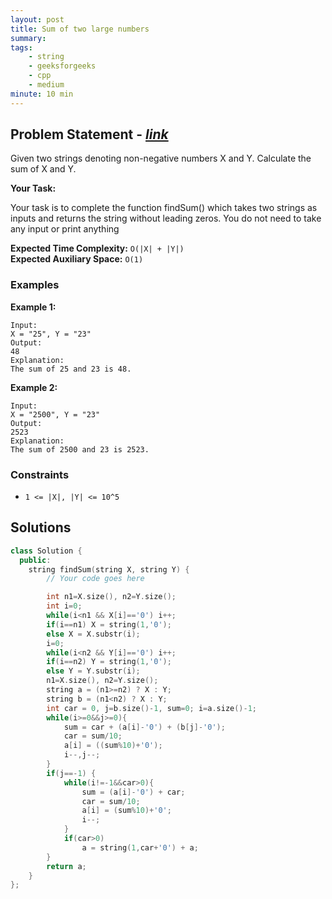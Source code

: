 ```yaml
---
layout: post
title: Sum of two large numbers                   
summary:
tags:
    - string
    - geeksforgeeks
    - cpp
    - medium
minute: 10 min
---
```


## Problem Statement - [*link*](https://practice.geeksforgeeks.org/problems/sum-of-numbers-or-number1219/1)  

Given two strings denoting non-negative numbers X and Y. Calculate the sum of X and Y. 

**Your Task:** 

Your task is to complete the function findSum() which takes two strings as inputs and returns the string without leading zeros. You do not need to take any input or print anything


**Expected Time Complexity:** `O(|X| + |Y|)`               
**Expected Auxiliary Space:** `O(1)`


### Examples

**Example 1:**   
```
Input:
X = "25", Y = "23"
Output:
48
Explanation:
The sum of 25 and 23 is 48.
```

**Example 2:**   
```
Input:
X = "2500", Y = "23"
Output:
2523
Explanation:
The sum of 2500 and 23 is 2523.
```

### Constraints

+ `1 <= |X|, |Y| <= 10^5`

## Solutions

```cpp
class Solution {
  public:
    string findSum(string X, string Y) {
        // Your code goes here

        int n1=X.size(), n2=Y.size();
        int i=0;
        while(i<n1 && X[i]=='0') i++;
        if(i==n1) X = string(1,'0');
        else X = X.substr(i);
        i=0;
        while(i<n2 && Y[i]=='0') i++;
        if(i==n2) Y = string(1,'0');
        else Y = Y.substr(i);
        n1=X.size(), n2=Y.size();
        string a = (n1>=n2) ? X : Y;
        string b = (n1<n2) ? X : Y;
        int car = 0, j=b.size()-1, sum=0; i=a.size()-1;
        while(i>=0&&j>=0){
            sum = car + (a[i]-'0') + (b[j]-'0');
            car = sum/10;
            a[i] = ((sum%10)+'0');
            i--,j--;
        }
        if(j==-1) {
            while(i!=-1&&car>0){
                sum = (a[i]-'0') + car;
                car = sum/10;
                a[i] = (sum%10)+'0';
                i--;
            }
            if(car>0)
                a = string(1,car+'0') + a;
        }
        return a;
    }
};
```

